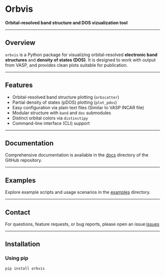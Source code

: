 # Orbvis

**Orbital-resolved band structure and DOS vizualization tool**

---

## Overview

`orbvis` is a Python package for visualizing orbital-resolved **electronic band structures** and **density of states (DOS)**. It is designed to work with output from VASP, and provides clean plots suitable for publication.

---

## Features

- Orbital-resolved band structure plotting (`orbscatter`)
- Partial density of states (pDOS) plotting (`plot_pdos`)
- Easy configuration via plain text files (Similar to VASP INCAR file)
- Modular structure with `band` and `dos` submodules
- Distinct orbital colors via `distinctipy`
- Command-line interface (CLI) support

---
## Documentation

Comprehensive documentation is available in the [docs](https://github.com/staradutt/orbvis/tree/main/docs) directory of the GitHub repository.

---

## Examples

Explore example scripts and usage scenarios in the [examples](https://github.com/staradutt/orbvis/tree/main/examples) directory.

---

## Contact

For questions, feature requests, or bug reports, please open an issue:[issues](https://github.com/staradutt/orbvis/issues)

---
## Installation

### Using pip

```bash
pip install orbvis

